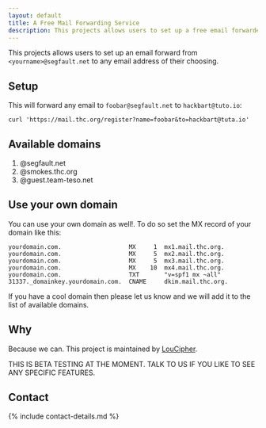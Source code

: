 ```yaml
---
layout: default
title: A Free Mail Forwarding Service
description: This projects allows users to set up a free email forwarder.
---
```


<!-- <div style="text-align:center"><h1>{{ page.title }}</h1></div> -->

This projects allows users to set up an email forward from `<yourname>@segfault.net` to any email address of their choosing.

## Setup

This will forward any email to `foobar@segfault.net` to `hackbart@tuto.io`:

```shell
curl 'https://mail.thc.org/register?name=foobar&to=hackbart@tuta.io'
```

## Available domains

1. @segfault.net
1. @smokes.thc.org
1. @guest.team-teso.net

## Use your own domain

You can use your own domain as well!. To do so set the MX record of your domain like this:

```
yourdomain.com.                   MX     1  mx1.mail.thc.org.
yourdomain.com.                   MX     5  mx2.mail.thc.org.
yourdomain.com.                   MX     5  mx3.mail.thc.org.
yourdomain.com.                   MX    10  mx4.mail.thc.org.
yourdomain.com.                   TXT       "v=spf1 mx ~all"
31337._domainkey.yourdomain.com.  CNAME     dkim.mail.thc.org. 
```

If you have a cool domain then please let us know and we will add it to the list of available domains.

## Why

Because we can. This project is maintained by [LouCipher](https://t.me/thcorg).

THIS IS BETA TESTING AT THE MOMENT. TALK TO US IF YOU LIKE TO SEE ANY SPECIFIC FEATURES.

## Contact

{% include contact-details.md %}
